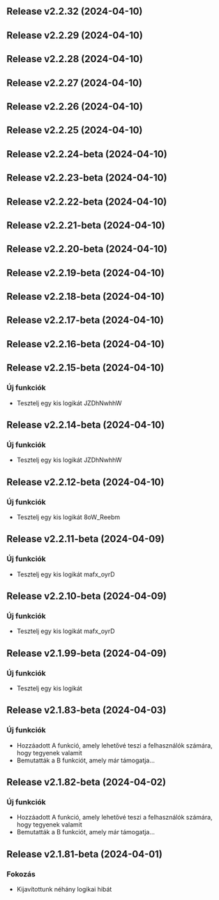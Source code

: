 ## Release v2.2.32 (2024-04-10)

## Release v2.2.29 (2024-04-10)

## Release v2.2.28 (2024-04-10)

## Release v2.2.27 (2024-04-10)

## Release v2.2.26 (2024-04-10)

## Release v2.2.25 (2024-04-10)

## Release v2.2.24-beta (2024-04-10)

## Release v2.2.23-beta (2024-04-10)

## Release v2.2.22-beta (2024-04-10)

## Release v2.2.21-beta (2024-04-10)

## Release v2.2.20-beta (2024-04-10)

## Release v2.2.19-beta (2024-04-10)

## Release v2.2.18-beta (2024-04-10)

## Release v2.2.17-beta (2024-04-10)

## Release v2.2.16-beta (2024-04-10)

## Release v2.2.15-beta (2024-04-10)

### Új funkciók

- Tesztelj egy kis logikát JZDhNwhhW

## Release v2.2.14-beta (2024-04-10)

### Új funkciók

- Tesztelj egy kis logikát JZDhNwhhW

## Release v2.2.12-beta (2024-04-10)

### Új funkciók

- Tesztelj egy kis logikát 8oW_Reebm

## Release v2.2.11-beta (2024-04-09)

### Új funkciók

- Tesztelj egy kis logikát mafx_oyrD

## Release v2.2.10-beta (2024-04-09)

### Új funkciók

- Tesztelj egy kis logikát mafx_oyrD

## Release v2.1.99-beta (2024-04-09)

### Új funkciók

- Tesztelj egy kis logikát

## Release v2.1.83-beta (2024-04-03)

### Új funkciók

- Hozzáadott A funkció, amely lehetővé teszi a felhasználók számára, hogy tegyenek valamit
- Bemutatták a B funkciót, amely már támogatja...

## Release v2.1.82-beta (2024-04-02)

### Új funkciók

- Hozzáadott A funkció, amely lehetővé teszi a felhasználók számára, hogy tegyenek valamit
- Bemutatták a B funkciót, amely már támogatja...

## Release v2.1.81-beta (2024-04-01)

### Fokozás

- Kijavítottunk néhány logikai hibát
